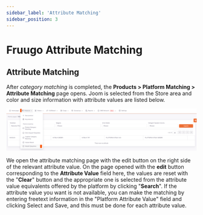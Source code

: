 ```yaml
---
sidebar_label: 'Attribute Matching'
sidebar_position: 3
---
```



# Fruugo Attribute Matching

## Attribute Matching

After *category matching* is completed, the **Products > Platform Matching > Attribute Matching** page opens. Joom is selected from the Store area and color and size information with attribute values are listed below.

![JoomQualification](../joom/img/JoomQualificationMatching.png)

We open the attribute matching page with the edit button on the right side of the relevant attribute value. On the page opened with the **edit** button corresponding to the **Attribute Value** field here, the values are reset with the "**Clear**" button and the appropriate one is selected from the attribute value equivalents offered by the platform by clicking "**Search**". If the attribute value you want is not available, you can make the matching by entering freetext information in the "Platform Attribute Value" field and clicking Select and Save, and this must be done for each attribute value.